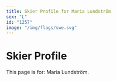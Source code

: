 ```yaml
---
title: Skier Profile for Maria Lundström
sex: "L"
id: "1257"
image: "/img/flags/swe.svg" 
---
```


# Skier Profile

This page is for: Maria Lundström.
    